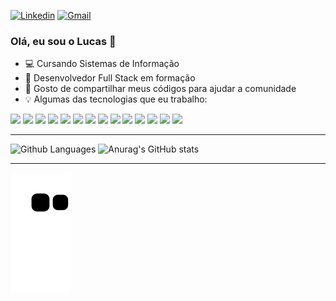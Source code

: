 [![Linkedin](https://img.shields.io/badge/-LinkedIn-blue?style=flat&logo=Linkedin&logoColor=white)](https://www.linkedin.com/in/lucasfernandesprogrammer/)
[![Gmail](https://img.shields.io/badge/-Gmail-c14438?style=flat&logo=Gmail&logoColor=white)](mailto:lucasfernandesprogrammer@gmail.com)



### Olá, eu sou o Lucas 👋

- :computer: Cursando Sistemas de Informação
- :blue_book: Desenvolvedor Full Stack em formação
- :metal: Gosto de compartilhar meus códigos para ajudar a comunidade
- :bulb: Algumas das tecnologias que eu trabalho:

<span><img src="https://img.shields.io/static/v1?label=java&message=Language&color=blue&style=for-the-badge&logo=JAVA"/></span>
<img src="https://img.shields.io/static/v1?label=Python&message=Language&color=blue&style=for-the-badge&logo=PYTHON"/>
<img src="https://img.shields.io/static/v1?label=javascript&message=Language&color=blue&style=for-the-badge&logo=JAVASCRIPT"/>
<img src="https://img.shields.io/static/v1?label=LUA&message=Language&color=blue&style=for-the-badge&logo=LUA"/>
<img src="https://img.shields.io/static/v1?label=MYSQL&message=DataBase&color=brown&style=for-the-badge&logo=MYSQL"/>
<img src="https://img.shields.io/static/v1?label=HTML5&message=Markup_Language&color=orange&style=for-the-badge&logo=HTML5"/>
<img src="https://img.shields.io/static/v1?label=CSS3&message=Style_Sheet_Language&color=yellow&style=for-the-badge&logo=CSS3"/>
<img src="https://img.shields.io/static/v1?label=BOOTSTRAP&message=Framework&color=purple&style=for-the-badge&logo=BOOTSTRAP"/>
<img src="https://img.shields.io/static/v1?label=ANGULAR&message=Framework&color=purple&style=for-the-badge&logo=ANGULAR"/>
<img src="https://img.shields.io/static/v1?label=GIT&message=VERSIONING&color=orange&style=for-the-badge&logo=GIT"/>
<img src="https://img.shields.io/static/v1?label=SWIPER&message=API&color=green&style=for-the-badge&logo=SWIPER"/>
<img src="https://img.shields.io/static/v1?label=UBUNTU&message=SYSTEM&color=black&style=for-the-badge&logo=UBUNTU"/>
<img src="https://img.shields.io/static/v1?label=FIGMA&message=Design/UX&color=20b2aa&style=for-the-badge&logo=FIGMA"/>
<img src="https://img.shields.io/static/v1?label=ADOBEXD&message=Design/UX&color=20b2aa&style=for-the-badge&logo=ADOBEXD"/>

<hr>

![Github Languages](https://github-readme-stats.vercel.app/api/top-langs/?username=LucasFernandesBrazil&layout=compact&count_private=true&theme=chartreuse-dark)
![Anurag's GitHub stats](https://github-readme-stats.vercel.app/api?username=LucasFernandesBrazil&show_icons=true&theme=chartreuse-dark)

<hr>

![Snake animation](https://github.com/LucasFernandesBrazil/LucasFernandesBrazil/blob/output/github-contribution-grid-snake.svg)


